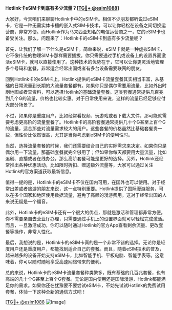 **Hotlink卡eSIM卡到底有多少流量？[[TG💪+ @esim1088](https://t.me/s/esim1088)]**

大家好，今天咱们来聊聊Hotlink卡中的eSIM卡。相信不少朋友都听说过eSIM卡，它是一种无需实体卡槽的嵌入式SIM卡技术，可以让你轻松在设备之间切换运营商，非常方便。而Hotlink作为马来西亚知名的电信运营商之一，它的eSIM卡也备受关注。那么，问题来了：Hotlink卡的eSIM卡到底有多少流量呢？

首先，让我们了解一下什么是eSIM卡。简单来说，eSIM卡就是一种虚拟SIM卡，它不像传统的物理SIM卡那样需要插拔。你只需要通过手机或设备上的设置界面激活eSIM卡，就可以直接使用了。这种技术的优势在于，它可以让你更灵活地管理多个号码和套餐，非常适合经常出国或者有多台设备需要联网的朋友。

回到Hotlink卡的eSIM卡上，Hotlink提供的eSIM卡流量套餐其实相当丰富，从基础的日常流量到长期的大流量套餐都有。如果你只是偶尔需要用流量，比如外出时刷地图或者查资料，可以选择Hotlink的基础流量套餐。这类套餐通常提供几百兆到几个G的流量，价格也比较实惠。对于日常使用来说，这样的流量已经足够应付大部分场景了。

不过，如果你是重度用户，比如经常看视频、玩游戏或者下载大文件，那可能就需要考虑更高阶的流量套餐了。Hotlink卡的高阶套餐通常提供几十个G甚至上百个G的流量，适合那些对流量需求较大的用户。这些套餐的价格虽然比基础套餐贵一些，但性价比依然很高，尤其是当你考虑到eSIM卡的便利性时。

当然，选择流量套餐的时候，我们还需要结合自己的实际需求来决定。如果你只是偶尔用一下流量，那基础套餐就完全够用了；但如果你每天都要用大量流量，比如追剧、直播或者在线办公，那么高阶套餐可能是更好的选择。另外，Hotlink还经常推出各种优惠活动，比如限时折扣、赠送额外流量等，大家可以通过关注Hotlink的官方渠道获取最新信息。

值得一提的是，Hotlink卡的eSIM卡不仅在国内可用，在国外也可以使用。对于经常出差或者旅游的朋友来说，这一点特别重要。Hotlink提供了国际漫游服务，可以在多个国家和地区使用数据流量，避免了高额的漫游费用。这对于经常出国的人来说无疑是一个福音。

此外，Hotlink卡的eSIM卡还有一个很大的优点，那就是激活和管理都非常方便。你不需要亲自去营业厅办理，只需要通过手机上的设置界面就可以轻松完成激活。而且，一旦激活成功，你可以随时通过Hotlink的官方App查看剩余流量、更改套餐等操作，非常人性化。

最后，我想说的是，Hotlink卡的eSIM卡真的是一个非常不错的选择。无论你是轻度用户还是重度用户，都能找到适合自己的套餐。而且，随着eSIM技术的普及，越来越多的设备开始支持eSIM卡，比如智能手机、平板电脑、智能手表等。这意味着，你可以随时随地享受高速网络带来的便利。

总的来说，Hotlink卡的eSIM卡流量套餐种类繁多，既有基础的几百兆套餐，也有高端的几十个G甚至上百个G套餐。无论是国内使用还是国际漫游，Hotlink都能满足你的需求。如果你还在犹豫要不要尝试eSIM卡，不妨先试试Hotlink的免费试用套餐，体验一下这种全新的通信方式吧！

[[TG💪+ @esim1088](https://t.me/s/esim1088) ![Image](https://i.postimg.cc/4NQfJmqS/Snipaste-2025-05-13-00-14-12.png)]